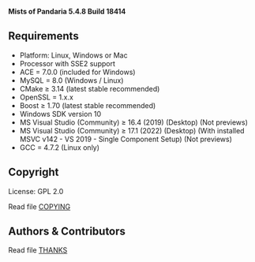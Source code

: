 
**Mists of Pandaria 5.4.8 Build 18414**



## Requirements
+ Platform: Linux, Windows or Mac
+ Processor with SSE2 support
+ ACE = 7.0.0 (included for Windows) 
+ MySQL = 8.0 (Windows / Linux)
+ CMake ≥ 3.14 (latest stable recommended) 
+ OpenSSL = 1.x.x
+ Boost ≥ 1.70 (latest stable recommended)
+ Windows SDK version 10
+ MS Visual Studio (Community) ≥ 16.4 (2019) (Desktop) (Not previews) 
+ MS Visual Studio (Community) ≥ 17.1 (2022) (Desktop) (With installed MSVC v142 - VS 2019 - Single Component Setup) (Not previews) 
+ GCC = 4.7.2 (Linux only)

## Copyright
License: GPL 2.0

Read file [COPYING](COPYING.md)

## Authors &amp; Contributors
Read file [THANKS](THANKS.md)
